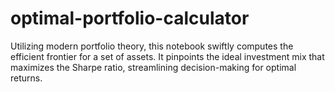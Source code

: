 # optimal-portfolio-calculator
Utilizing modern portfolio theory, this notebook swiftly computes the efficient frontier for a set of assets. It pinpoints the ideal investment mix that maximizes the Sharpe ratio, streamlining decision-making for optimal returns.
